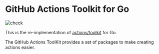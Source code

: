 # GitHub Actions Toolkit for Go

[![check](https://github.com/ci-tools/toolkit/actions/workflows/check.yaml/badge.svg)](https://github.com/ci-tools/toolkit/actions/workflows/check.yaml)

This is the re-implementation of [actions/toolkit](https://github.com/actions/toolkit) for Go.

The GitHub Actions ToolKit provides a set of packages to make creating actions easier.
